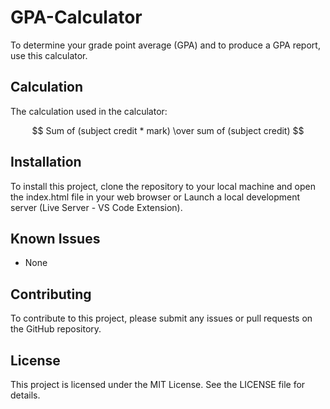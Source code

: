 # GPA-Calculator
To determine your grade point average (GPA) and to produce a GPA report, use this calculator.

## Calculation
The calculation used in the calculator:

$$ Sum of (subject credit * mark)  \over sum of (subject credit) $$

## Installation 
To install this project, clone the repository to your local machine and open the index.html file in your web browser or Launch a local development server (Live Server - VS Code Extension).

## Known Issues
- None

## Contributing
To contribute to this project, please submit any issues or pull requests on the GitHub repository.

## License
This project is licensed under the MIT License. See the LICENSE file for details.
